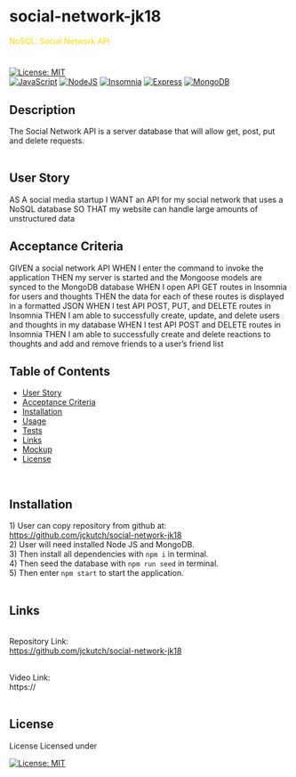 # social-network-jk18

<font color="gold">NoSQL: Social Network API</font>
# 
 
 [![License: MIT](https://img.shields.io/badge/License-MIT-yellow.svg)](https://mit-license.org/)<br />
 [![JavaScript](https://img.shields.io/badge/JavaScript-F7DF1E?style=for-the-badge&logo=JavaScript&logoColor=black)]()  [![NodeJS](https://img.shields.io/badge/Node.js-339933?style=for-the-badge&logo=Node.js&logoColor=white)](https://nodejs.org/en/)  [![Insomnia](https://img.shields.io/badge/Insomnia-4000BF?&style=for-the-badge&logo=insomnia&logoColor=white)](https://docs.insomnia.rest/)  [![Express](https://img.shields.io/badge/Express-000000?style=for-the-badge&logo=Express&logoColor=white)](https://expressjs.com/)  [![MongoDB](https://img.shields.io/badge/MongoDB-47A248?style=for-the-badge&logo=MongoDB&logoColor=white)](https://www.mongodb.com//)
<br />
## Description
The Social Network API is a server database that will allow get, post, put and delete requests.  
<br />

## User Story<br />
  <a name="userstory"></a>
AS A social media startup
I WANT an API for my social network that uses a NoSQL database
SO THAT my website can handle large amounts of unstructured data
<br />

## Acceptance Criteria<br />
  <a name="acceptance"></a>
GIVEN a social network API
WHEN I enter the command to invoke the application
THEN my server is started and the Mongoose models are synced to the MongoDB database
WHEN I open API GET routes in Insomnia for users and thoughts
THEN the data for each of these routes is displayed in a formatted JSON
WHEN I test API POST, PUT, and DELETE routes in Insomnia
THEN I am able to successfully create, update, and delete users and thoughts in my database
WHEN I test API POST and DELETE routes in Insomnia
THEN I am able to successfully create and delete reactions to thoughts and add and remove friends to a user’s friend list
<br />

## Table of Contents<br />
  * [User Story](#userstory)
  * [Acceptance Criteria](#acceptance)
  * [Installation](#installation)
  * [Usage](#usage)
  * [Tests](#tests)
  * [Links](#links)
  * [Mockup](#mockup)
  * [License](#license)
<br />

## Installation <br />
  <a name="installation"></a>
    1) User can copy repository from github at: https://github.com/jckutch/social-network-jk18<br />
    2) User will need installed Node JS and MongoDB.<br />
    3) Then install all dependencies with `npm i` in terminal.<br />
    4) Then seed the database with `npm run seed` in terminal.<br />
    5) Then enter `npm start` to start the application.<br />
<br />

## Links
  <a name="links"></a><br />
Repository Link:  
https://github.com/jckutch/social-network-jk18<br />
<br />

Video Link:  
https://<br />
<br />

## License 
  <a name="license"></a> License
Licensed under <br /> 

[![License: MIT](https://img.shields.io/badge/License-MIT-yellow.svg)](https://mit-license.org/)<br />